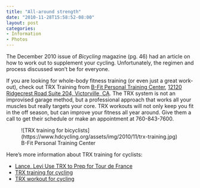 ```yaml
---
title: "All-around strength"
date: "2010-11-28T15:58:52-08:00"
layout: post
categories:
- Information
- Photos
---
```


The December 2010 issue of *Bicycling* magazine (pg. 46) had an article on how to work out to supplement your cycling. Unfortunately, the regimen and process discussed won’t be for everyone.  
  
If you are looking for whole-body fitness training (or even just a great work-out), check out TRX Training from [B-Fit Personal Training Center](https://www.crossfitbeehive.com "B-Fit Personal Training Center"), [12120 Ridgecrest Road Suite 204, Victorville, CA](https://maps.google.com/maps?client=safari&q=12120+Ridgecrest+Road+Suite+204,+Victorville,+CA&oe=UTF-8&ie=UTF8&hq=&hnear=12120+Ridgecrest+Rd,+Victorville,+San+Bernardino,+California+92395&gl=us&t=h&z=16). The TRX system is not an improvised garage method, but a professional approach that works all your muscles but really targets your core. TRX workouts will not only keep you fit in the off season, but can improve your fitness all year around. Give them a call to get their schedule or make an appointment at 760-843-7600.

<figure>![TRX training for bicyclists](https://www.hdcycling.org/assets/img/2010/11/trx-training.jpg)<figcaption>B-Fit Personal Training Center</figcaption></figure>Here’s more information about TRX training for cyclists:

- [Lance, Levi Use TRX to Prep for Tour de France](https://www.trxtraining.com/train/how-lance-levi-use-trx-to-prep-for-tour-de-france)
- [TRX training for cycling](https://www.trxtraining.com/train/trx-training-for-cyclists)
- [TRX workout for cycling](https://www.trxtraining.com/train/trx-workout-for-cycling)